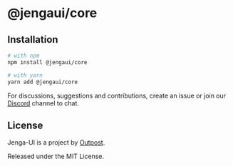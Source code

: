 # @jengaui/core

## Installation

```sh
# with npm
npm install @jengaui/core

# with yarn
yarn add @jengaui/core
```

For discussions, suggestions and contributions, create an issue or join our [Discord](https://discord.gg/sHnHPnAPZj) channel to chat.

## License

Jenga-UI is a project by [Outpost](https://outpost.run).

Released under the MIT License.
